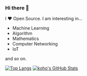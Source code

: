 ### Hi there 👋

I ❤ Open Source. I am interesting in...

* Machine Learning
* Algorithm
* Mathematics
* Computer Networking
* IoT

and so on.

[![Top Langs](https://github-readme-stats.vercel.app/api/top-langs/?username=koho)](https://github.com/anuraghazra/github-readme-stats)
[![koho's GitHub Stats](https://github-readme-stats.vercel.app/api?username=koho&show_icons=true&line_height=40)](https://github.com/anuraghazra/github-readme-stats)

